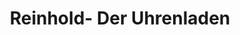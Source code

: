 ---
title: "Reinhold- Der Uhrenladen"
url: /oelsnitz-vogtl/reinhold-der-uhrenladen/
shop: Schmuck
---